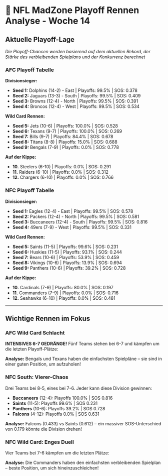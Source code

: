 # 🏈 NFL MadZone Playoff Rennen Analyse - Woche 14

## Aktuelle Playoff-Lage

*Die Playoff-Chancen werden basierend auf dem aktuellen Rekord, der Stärke des verbleibenden Spielplans und der Konkurrenz berechnet*

### AFC Playoff Tabelle

**Divisionsieger:**
- **Seed 1:** Dolphins (14-2) - East | Playoffs: 99.5% | SOS: 0.378
- **Seed 2:** Jaguars (13-3) - South | Playoffs: 99.5% | SOS: 0.409
- **Seed 3:** Browns (12-4) - North | Playoffs: 99.5% | SOS: 0.391
- **Seed 4:** Broncos (12-4) - West | Playoffs: 99.5% | SOS: 0.534

**Wild Card Rennen:**
- **Seed 5:** Jets (10-6) | Playoffs: 100.0% | SOS: 0.528
- **Seed 6:** Texans (9-7) | Playoffs: 100.0% | SOS: 0.269
- **Seed 7:** Bills (9-7) | Playoffs: 84.4% | SOS: 0.678
- **Seed 8:** Titans (8-8) | Playoffs: 15.0% | SOS: 0.688
- **Seed 9:** Bengals (7-9) | Playoffs: 0.0% | SOS: 0.778

**Auf der Kippe:**
- **10.** Steelers (6-10) | Playoffs: 0.0% | SOS: 0.291
- **11.** Raiders (6-10) | Playoffs: 0.0% | SOS: 0.312
- **12.** Chargers (6-10) | Playoffs: 0.0% | SOS: 0.766

### NFC Playoff Tabelle

**Divisionsieger:**
- **Seed 1:** Eagles (12-4) - East | Playoffs: 99.5% | SOS: 0.578
- **Seed 2:** Packers (12-4) - North | Playoffs: 99.5% | SOS: 0.581
- **Seed 3:** Buccaneers (12-4) - South | Playoffs: 99.5% | SOS: 0.816
- **Seed 4:** 49ers (7-9) - West | Playoffs: 99.5% | SOS: 0.331

**Wild Card Rennen:**
- **Seed 5:** Saints (11-5) | Playoffs: 99.6% | SOS: 0.231
- **Seed 6:** Huskies (11-5) | Playoffs: 93.1% | SOS: 0.244
- **Seed 7:** Bears (10-6) | Playoffs: 53.9% | SOS: 0.459
- **Seed 8:** Vikings (10-6) | Playoffs: 13.9% | SOS: 0.694
- **Seed 9:** Panthers (10-6) | Playoffs: 39.2% | SOS: 0.728

**Auf der Kippe:**
- **10.** Cardinals (7-9) | Playoffs: 80.0% | SOS: 0.197
- **11.** Commanders (7-9) | Playoffs: 0.0% | SOS: 0.716
- **12.** Seahawks (6-10) | Playoffs: 0.0% | SOS: 0.481

---

## Wichtige Rennen im Fokus

### AFC Wild Card Schlacht

**INTENSIVES 6-7 GEDRÄNGE!** Fünf Teams stehen bei 6-7 und kämpfen um die letzten Playoff-Plätze:


**Analyse:** Bengals und Texans haben die einfachsten Spielpläne – sie sind in einer guten Position, um aufzuholen!

### NFC South: Vierer-Chaos

Drei Teams bei 8-5, eines bei 7-6. Jeder kann diese Division gewinnen:

- **Buccaneers** (12-4): Playoffs 100.0% | SOS 0.816
- **Saints** (11-5): Playoffs 99.6% | SOS 0.231
- **Panthers** (10-6): Playoffs 39.2% | SOS 0.728
- **Falcons** (4-12): Playoffs 0.0% | SOS 0.631

**Analyse:** Falcons (0.433) vs Saints (0.612) – ein massiver SOS-Unterschied von 0.179 könnte die Division drehen!

### NFC Wild Card: Enges Duell

Vier Teams bei 7-6 kämpfen um die letzten Plätze:


**Analyse:** Die Commanders haben den einfachsten verbleibenden Spielplan – beste Position, um sich hineinzuschleichen!
